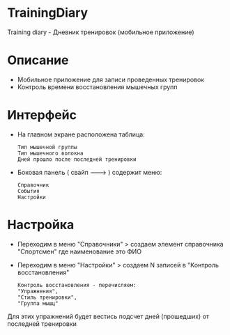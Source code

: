 # TrainingDiary
Training diary - Дневник тренировок (мобильное приложение)

# Описание
* Мобильное приложение для записи проведенных тренировок
* Контроль времени восстановления мышечных групп

# Интерфейс
* На главном экране расположена таблица:

      Тип мышечной группы
      Тип мышечного волокна
      Дней прошло после последней тренировки
      
* Боковая панель ( свайп ---> ) содержит меню:

      Справочник
      События
      Настройки
      
# Настройка
* Переходим в меню "Справочники" > создаем элемент справочника "Спортсмен" где наименование это ФИО
* Переходим в меню "Настройки"   > создаем N записей в "Контроль восстановления"

      Контроль восстановления - перечисляем: 
      "Упражнения",
      "Стиль тренировки",
      "Группа мышц"
      
Для этих упражнений будет вестись подсчет дней (прошедших) от последней тренировки
